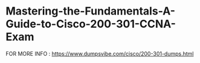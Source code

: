 # Mastering-the-Fundamentals-A-Guide-to-Cisco-200-301-CCNA-Exam
 FOR MORE INFO : https://www.dumpsvibe.com/cisco/200-301-dumps.html
